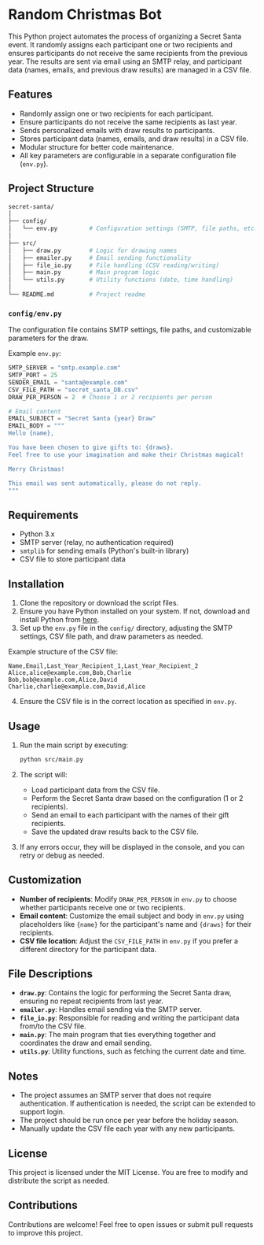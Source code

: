 # Random Christmas Bot


This Python project automates the process of organizing a Secret Santa event. It randomly assigns each participant one or two recipients and ensures participants do not receive the same recipients from the previous year. The results are sent via email using an SMTP relay, and participant data (names, emails, and previous draw results) are managed in a CSV file.

## Features

- Randomly assign one or two recipients for each participant.
- Ensure participants do not receive the same recipients as last year.
- Sends personalized emails with draw results to participants.
- Stores participant data (names, emails, and draw results) in a CSV file.
- Modular structure for better code maintenance.
- All key parameters are configurable in a separate configuration file (`env.py`).

## Project Structure

```bash
secret-santa/
│
├── config/
│   └── env.py         # Configuration settings (SMTP, file paths, etc.)
│
├── src/
│   ├── draw.py        # Logic for drawing names
│   ├── emailer.py     # Email sending functionality
│   ├── file_io.py     # File handling (CSV reading/writing)
│   ├── main.py        # Main program logic
│   └── utils.py       # Utility functions (date, time handling)
│
└── README.md          # Project readme
```

### `config/env.py`

The configuration file contains SMTP settings, file paths, and customizable parameters for the draw.

Example `env.py`:

```python
SMTP_SERVER = "smtp.example.com"
SMTP_PORT = 25
SENDER_EMAIL = "santa@example.com"
CSV_FILE_PATH = "secret_santa_DB.csv"
DRAW_PER_PERSON = 2  # Choose 1 or 2 recipients per person

# Email content
EMAIL_SUBJECT = "Secret Santa {year} Draw"
EMAIL_BODY = """
Hello {name},

You have been chosen to give gifts to: {draws}.
Feel free to use your imagination and make their Christmas magical!

Merry Christmas!

This email was sent automatically, please do not reply.
"""
```

## Requirements

- Python 3.x
- SMTP server (relay, no authentication required)
- `smtplib` for sending emails (Python's built-in library)
- CSV file to store participant data

## Installation

1. Clone the repository or download the script files.
2. Ensure you have Python installed on your system. If not, download and install Python from [here](https://www.python.org/downloads/).
3. Set up the `env.py` file in the `config/` directory, adjusting the SMTP settings, CSV file path, and draw parameters as needed.

Example structure of the CSV file:

```csv
Name,Email,Last_Year_Recipient_1,Last_Year_Recipient_2
Alice,alice@example.com,Bob,Charlie
Bob,bob@example.com,Alice,David
Charlie,charlie@example.com,David,Alice
```

4. Ensure the CSV file is in the correct location as specified in `env.py`.

## Usage

1. Run the main script by executing:

   ```bash
   python src/main.py
   ```

2. The script will:
   - Load participant data from the CSV file.
   - Perform the Secret Santa draw based on the configuration (1 or 2 recipients).
   - Send an email to each participant with the names of their gift recipients.
   - Save the updated draw results back to the CSV file.

3. If any errors occur, they will be displayed in the console, and you can retry or debug as needed.

## Customization

- **Number of recipients**: Modify `DRAW_PER_PERSON` in `env.py` to choose whether participants receive one or two recipients.
- **Email content**: Customize the email subject and body in `env.py` using placeholders like `{name}` for the participant's name and `{draws}` for their recipients.
- **CSV file location**: Adjust the `CSV_FILE_PATH` in `env.py` if you prefer a different directory for the participant data.

## File Descriptions

- **`draw.py`**: Contains the logic for performing the Secret Santa draw, ensuring no repeat recipients from last year.
- **`emailer.py`**: Handles email sending via the SMTP server.
- **`file_io.py`**: Responsible for reading and writing the participant data from/to the CSV file.
- **`main.py`**: The main program that ties everything together and coordinates the draw and email sending.
- **`utils.py`**: Utility functions, such as fetching the current date and time.

## Notes

- The project assumes an SMTP server that does not require authentication. If authentication is needed, the script can be extended to support login.
- The project should be run once per year before the holiday season.
- Manually update the CSV file each year with any new participants.

## License

This project is licensed under the MIT License. You are free to modify and distribute the script as needed.

## Contributions

Contributions are welcome! Feel free to open issues or submit pull requests to improve this project.